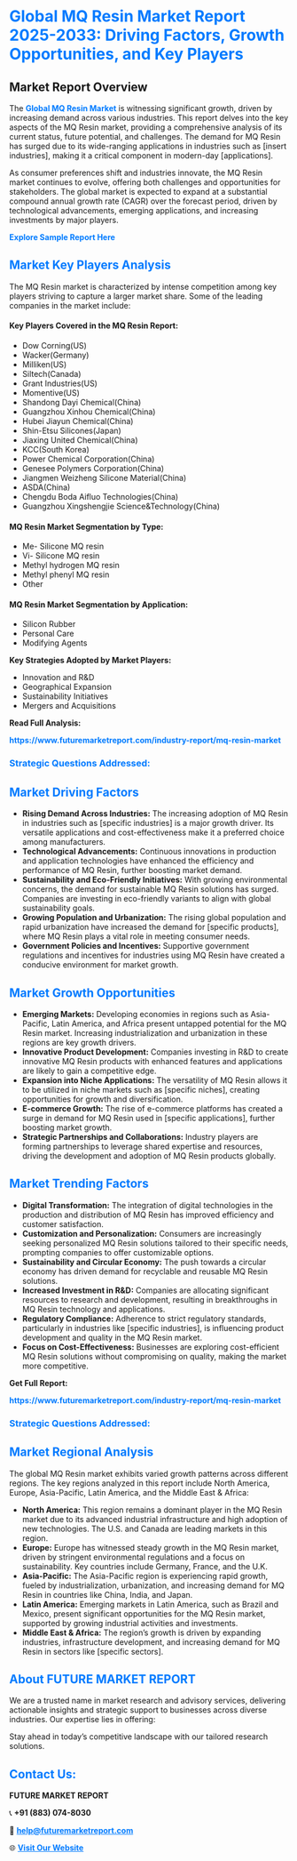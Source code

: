 <h1 style="color: #007BFF;">Global MQ Resin Market Report 2025-2033: Driving Factors, Growth Opportunities, and Key Players</h1>

<section id="overview">
<h2>Market Report Overview</h2>
<p>The <a href="https://www.futuremarketreport.com/industry-report/mq-resin-market" style="color: #007BFF; text-decoration: none;"><strong>Global MQ Resin Market</strong></a> is witnessing significant growth, driven by increasing demand across various industries. This report delves into the key aspects of the MQ Resin market, providing a comprehensive analysis of its current status, future potential, and challenges. The demand for MQ Resin has surged due to its wide-ranging applications in industries such as [insert industries], making it a critical component in modern-day [applications].</p>
<p>As consumer preferences shift and industries innovate, the MQ Resin market continues to evolve, offering both challenges and opportunities for stakeholders. The global market is expected to expand at a substantial compound annual growth rate (CAGR) over the forecast period, driven by technological advancements, emerging applications, and increasing investments by major players.</p>
</section>

<section id="overview">
<p><a href="https://www.futuremarketreport.com/request-sample/reportId=40884" style="color: #007BFF; text-decoration: none;"><strong>Explore Sample Report Here</strong></a></p>
</section>

<section id="key-players">
<h2 style="color: #007BFF;">Market Key Players Analysis</h2>
<p>The MQ Resin market is characterized by intense competition among key players striving to capture a larger market share. Some of the leading companies in the market include:</p>
<h4>Key Players Covered in the MQ Resin Report:</h4>
<ul><li>Dow Corning(US)</li><li>Wacker(Germany)</li><li>Milliken(US)</li><li>Siltech(Canada)</li><li>Grant Industries(US)</li><li>Momentive(US)</li><li>Shandong Dayi Chemical(China)</li><li>Guangzhou Xinhou Chemical(China)</li><li>Hubei Jiayun Chemical(China)</li><li>Shin-Etsu Silicones(Japan)</li><li>Jiaxing United Chemical(China)</li><li>KCC(South Korea)</li><li>Power Chemical Corporation(China)</li><li>Genesee Polymers Corporation(China)</li><li>Jiangmen Weizheng Silicone Material(China)</li><li>ASDA(China)</li><li>Chengdu Boda Aifluo Technologies(China)</li><li>Guangzhou Xingshengjie Science&amp;Technology(China)</li></ul>
<h4>MQ Resin Market Segmentation by Type:</h4>
<ul><li>Me- Silicone MQ resin</li><li>Vi- Silicone MQ resin</li><li>Methyl hydrogen MQ resin</li><li>Methyl phenyl MQ resin</li><li>Other</li></ul>

<h4>MQ Resin Market Segmentation by Application:</h4>
<ul><li>Silicon Rubber</li><li>Personal Care</li><li>Modifying Agents</li></ul>
<p><strong>Key Strategies Adopted by Market Players:</strong></p>
<ul>
<li>Innovation and R&D</li>
<li>Geographical Expansion</li>
<li>Sustainability Initiatives</li>
<li>Mergers and Acquisitions</li>
</ul>
</section>

<section>
<p><strong>Read Full Analysis: </strong></p><a href="https://www.futuremarketreport.com/industry-report/mq-resin-market" style="color: #007BFF; text-decoration: none;"><strong>https://www.futuremarketreport.com/industry-report/mq-resin-market</strong></a>
<h3 style="color: #007BFF;">Strategic Questions Addressed:</h3>
</section>

<section id="driving-factors">
<h2 style="color: #007BFF;">Market Driving Factors</h2>
<ul>
<li><strong>Rising Demand Across Industries:</strong> The increasing adoption of MQ Resin in industries such as [specific industries] is a major growth driver. Its versatile applications and cost-effectiveness make it a preferred choice among manufacturers.</li>
<li><strong>Technological Advancements:</strong> Continuous innovations in production and application technologies have enhanced the efficiency and performance of MQ Resin, further boosting market demand.</li>
<li><strong>Sustainability and Eco-Friendly Initiatives:</strong> With growing environmental concerns, the demand for sustainable MQ Resin solutions has surged. Companies are investing in eco-friendly variants to align with global sustainability goals.</li>
<li><strong>Growing Population and Urbanization:</strong> The rising global population and rapid urbanization have increased the demand for [specific products], where MQ Resin plays a vital role in meeting consumer needs.</li>
<li><strong>Government Policies and Incentives:</strong> Supportive government regulations and incentives for industries using MQ Resin have created a conducive environment for market growth.</li>
</ul>
</section>

<section id="growth-opportunities">
<h2 style="color: #007BFF;">Market Growth Opportunities</h2>
<ul>
<li><strong>Emerging Markets:</strong> Developing economies in regions such as Asia-Pacific, Latin America, and Africa present untapped potential for the MQ Resin market. Increasing industrialization and urbanization in these regions are key growth drivers.</li>
<li><strong>Innovative Product Development:</strong> Companies investing in R&D to create innovative MQ Resin products with enhanced features and applications are likely to gain a competitive edge.</li>
<li><strong>Expansion into Niche Applications:</strong> The versatility of MQ Resin allows it to be utilized in niche markets such as [specific niches], creating opportunities for growth and diversification.</li>
<li><strong>E-commerce Growth:</strong> The rise of e-commerce platforms has created a surge in demand for MQ Resin used in [specific applications], further boosting market growth.</li>
<li><strong>Strategic Partnerships and Collaborations:</strong> Industry players are forming partnerships to leverage shared expertise and resources, driving the development and adoption of MQ Resin products globally.</li>
</ul>
</section>

<section id="trending-factors">
<h2 style="color: #007BFF;">Market Trending Factors</h2>
<ul>
<li><strong>Digital Transformation:</strong> The integration of digital technologies in the production and distribution of MQ Resin has improved efficiency and customer satisfaction.</li>
<li><strong>Customization and Personalization:</strong> Consumers are increasingly seeking personalized MQ Resin solutions tailored to their specific needs, prompting companies to offer customizable options.</li>
<li><strong>Sustainability and Circular Economy:</strong> The push towards a circular economy has driven demand for recyclable and reusable MQ Resin solutions.</li>
<li><strong>Increased Investment in R&D:</strong> Companies are allocating significant resources to research and development, resulting in breakthroughs in MQ Resin technology and applications.</li>
<li><strong>Regulatory Compliance:</strong> Adherence to strict regulatory standards, particularly in industries like [specific industries], is influencing product development and quality in the MQ Resin market.</li>
<li><strong>Focus on Cost-Effectiveness:</strong> Businesses are exploring cost-efficient MQ Resin solutions without compromising on quality, making the market more competitive.</li>
</ul>
</section>

<section>
<p><strong>Get Full Report: </strong></p><a href="https://www.futuremarketreport.com/industry-report/mq-resin-market" style="color: #007BFF; text-decoration: none;"><strong>https://www.futuremarketreport.com/industry-report/mq-resin-market</strong></a>
<h3 style="color: #007BFF;">Strategic Questions Addressed:</h3>
</section>


<section id="regional-analysis">
<h2 style="color: #007BFF;">Market Regional Analysis</h2>
<p>The global MQ Resin market exhibits varied growth patterns across different regions. The key regions analyzed in this report include North America, Europe, Asia-Pacific, Latin America, and the Middle East & Africa:</p>
<ul>
<li><strong>North America:</strong> This region remains a dominant player in the MQ Resin market due to its advanced industrial infrastructure and high adoption of new technologies. The U.S. and Canada are leading markets in this region.</li>
<li><strong>Europe:</strong> Europe has witnessed steady growth in the MQ Resin market, driven by stringent environmental regulations and a focus on sustainability. Key countries include Germany, France, and the U.K.</li>
<li><strong>Asia-Pacific:</strong> The Asia-Pacific region is experiencing rapid growth, fueled by industrialization, urbanization, and increasing demand for MQ Resin in countries like China, India, and Japan.</li>
<li><strong>Latin America:</strong> Emerging markets in Latin America, such as Brazil and Mexico, present significant opportunities for the MQ Resin market, supported by growing industrial activities and investments.</li>
<li><strong>Middle East & Africa:</strong> The region’s growth is driven by expanding industries, infrastructure development, and increasing demand for MQ Resin in sectors like [specific sectors].</li>
</ul>
</section>

<footer>
<h2 style="color: #007BFF;">About FUTURE MARKET REPORT</h2>
<p>We are a trusted name in market research and advisory services, delivering actionable insights and strategic support to businesses across diverse industries. Our expertise lies in offering:</p>

<p>Stay ahead in today’s competitive landscape with our tailored research solutions.</p>

<h2 style="color: #007BFF;">Contact Us:</h2>
<p><strong>FUTURE MARKET REPORT</strong></p>
<p>📞 <strong>+91 (883) 074-8030</strong></p>
<p>📧 <strong><a href="mailto:help@futuremarketreport.com" style="color: #007BFF;">help@futuremarketreport.com</a></strong></p>
<p>🌐 <strong><a href="https://www.futuremarketreport.com/" style="color: #007BFF;">Visit Our Website</a></strong></p>
</footer>
